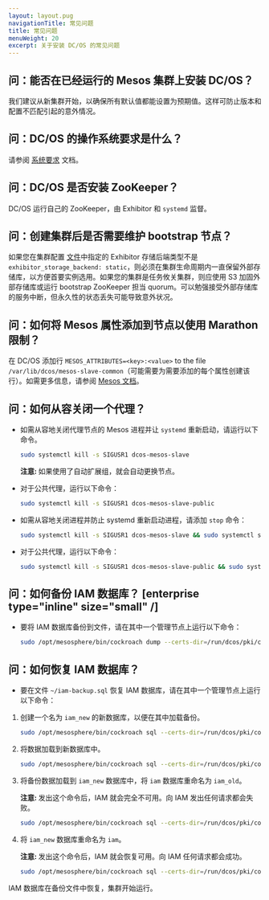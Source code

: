```yaml
---
layout: layout.pug
navigationTitle: 常见问题
title: 常见问题
menuWeight: 20
excerpt: 关于安装 DC/OS 的常见问题
---
```



## 问：能否在已经运行的 Mesos 集群上安装 DC/OS？
我们建议从新集群开始，以确保所有默认值都能设置为预期值。这样可防止版本和配置不匹配引起的意外情况。

## 问：DC/OS 的操作系统要求是什么？
请参阅 [系统要求](/cn/1.11/installing/production/system-requirements/) 文档。

## 问：DC/OS 是否安装 ZooKeeper？
DC/OS 运行自己的 ZooKeeper，由 Exhibitor 和 `systemd` 监督。

## 问：创建集群后是否需要维护 bootstrap 节点？
如果您在集群配置 [文件](/cn/1.11/installing/production/advanced-configuration/configuration-reference/)中指定的 Exhibitor 存储后端类型不是 `exhibitor_storage_backend: static`，则必须在集群生命周期内一直保留外部存储库，以方便首要实例选用。如果您的集群是任务攸关集群，则应使用 S3 加固外部存储库或运行 bootstrap ZooKeeper 担当 quorum。可以勉强接受外部存储库的服务中断，但永久性的状态丢失可能导致意外状况。

## 问：如何将 Mesos 属性添加到节点以使用 Marathon 限制？

在 DC/OS 添加行 `MESOS_ATTRIBUTES=<key>:<value>` to the file `/var/lib/dcos/mesos-slave-common`（可能需要为需要添加的每个属性创建该行）。如需更多信息，请参阅 [Mesos 文档](http://mesos.apache.org/documentation/latest/attributes-resources/)。

## 问：如何从容关闭一个代理？

- 如需从容地关闭代理节点的 Mesos 进程并让 `systemd` 重新启动，请运行以下命令。

    ```bash
    sudo systemctl kill -s SIGUSR1 dcos-mesos-slave
    ```

    <p class="message--note"><strong>注意: </strong> 如果使用了自动扩展组，就会自动更换节点。</p>

- 对于公共代理，运行以下命令：

    ```bash
    sudo systemctl kill -s SIGUSR1 dcos-mesos-slave-public
    ```

- 如需从容地关闭进程并防止 systemd 重新启动进程，请添加 `stop` 命令：

    ```bash
    sudo systemctl kill -s SIGUSR1 dcos-mesos-slave && sudo systemctl stop dcos-mesos-slave
    ```

- 对于公共代理，运行以下命令：

    ```bash
    sudo systemctl kill -s SIGUSR1 dcos-mesos-slave-public && sudo systemctl stop dcos-mesos-slave-public
    ```

## 问：如何备份 IAM 数据库？ [enterprise type="inline" size="small" /]

- 要将 IAM 数据库备份到文件，请在其中一个管理节点上运行以下命令：

    ```bash
    sudo /opt/mesosphere/bin/cockroach dump --certs-dir=/run/dcos/pki/cockroach --host=$(/opt/mesosphere/bin/detect_ip) iam > ~/iam-backup.sql
    ```

## 问：如何恢复 IAM 数据库？

- 要在文件 `~/iam-backup.sql` 恢复 IAM 数据库，请在其中一个管理节点上运行以下命令：

1. 创建一个名为 `iam_new` 的新数据库，以便在其中加载备份。

    ```bash
    sudo /opt/mesosphere/bin/cockroach sql --certs-dir=/run/dcos/pki/cockroach --host=$(/opt/mesosphere/bin/detect_ip) -e "CREATE DATABASE iam_new"
    ```

1. 将数据加载到新数据库中。

    ```bash
    sudo /opt/mesosphere/bin/cockroach sql --certs-dir=/run/dcos/pki/cockroach --host=$(/opt/mesosphere/bin/detect_ip) --database=iam_new < ~/iam-backup.sql
    ```

1. 将备份数据加载到 `iam_new` 数据库中，将 `iam` 数据库重命名为 `iam_old`。

    <p class="message--note"><strong>注意: </strong> 发出这个命令后，IAM 就会完全不可用。向 IAM 发出任何请求都会失败。</p>

    ```bash
    sudo /opt/mesosphere/bin/cockroach sql --certs-dir=/run/dcos/pki/cockroach --host=$(/opt/mesosphere/bin/detect_ip) -e "ALTER DATABASE iam RENAME TO iam_old"
    ```

1. 将 `iam_new` 数据库重命名为 `iam`。

    <p class="message--note"><strong>注意: </strong> 发出这个命令后，IAM 就会恢复可用。向 IAM 任何请求都会成功。</p>

    ```bash
    sudo /opt/mesosphere/bin/cockroach sql --certs-dir=/run/dcos/pki/cockroach --host=$(/opt/mesosphere/bin/detect_ip) -e "ALTER DATABASE iam_new RENAME TO iam"
    ```

IAM 数据库在备份文件中恢复，集群开始运行。
